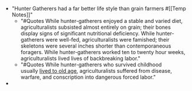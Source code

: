 - "Hunter Gatherers had a far better life style than grain farmers #[[Temp Notes]]"
    - "#Quotes While hunter-gatherers enjoyed a stable and varied diet, agriculturalists subsisted almost entirely on grain; their bones display signs of significant nutritional deficiency. While hunter-gatherers were well-fed, agriculturalists were famished; their skeletons were several inches shorter than contemporaneous foragers. While hunter-gatherers worked ten to twenty hour weeks, agriculturalists lived lives of backbreaking labor."
    - "#Quotes While hunter-gatherers who survived childhood usually [lived to old age](https://condensedscience.wordpress.com/2011/06/28/life-expectancy-in-hunter-gatherers-and-other-groups/), agriculturalists suffered from disease, warfare, and conscription into dangerous forced labor."
- 
